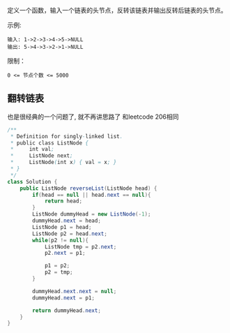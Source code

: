 定义一个函数，输入一个链表的头节点，反转该链表并输出反转后链表的头节点。

 

示例:
```
输入: 1->2->3->4->5->NULL
输出: 5->4->3->2->1->NULL
```

限制：
```<>
0 <= 节点个数 <= 5000
```

<!--more-->

## 翻转链表

也是很经典的一个问题了, 就不再讲思路了 和leetcode 206相同

```java
/**
 * Definition for singly-linked list.
 * public class ListNode {
 *     int val;
 *     ListNode next;
 *     ListNode(int x) { val = x; }
 * }
 */
class Solution {
    public ListNode reverseList(ListNode head) {
        if(head == null || head.next == null){
            return head;
        }
        ListNode dummyHead = new ListNode(-1);
        dummyHead.next = head;
        ListNode p1 = head;
        ListNode p2 = head.next;
        while(p2 != null){
            ListNode tmp = p2.next;
            p2.next = p1;

            p1 = p2;
            p2 = tmp;
        }

        dummyHead.next.next = null;
        dummyHead.next = p1;

        return dummyHead.next;
    }
}
```

